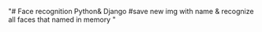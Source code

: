 "# Face recognition Python& Django
#save new img with name & recognize all faces that named in memory " 
